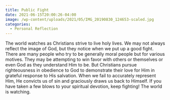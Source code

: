 ```yaml
---
title: Public Fight
date: 2021-06-15T20:00:26-04:00
image: /wp-content/uploads/2021/05/IMG_20190830_124653-scaled.jpg
categories:
  - Personal Reflection
---
```

<!-- wp:paragraph -->
<p>The world watches as Christians strive to live holy lives. We may not always reflect the image of God, but they notice when we put up a good fight. There are many people who try to be generally moral people but for various motives. They may be attempting to win favor with others or themselves or even God as they understand Him to be. But Christians pursue righteousness in obedience to God to demonstrate their love for Him in grateful response to His salvation. When we fail to accurately represent Him, He convicts us of sin and graciously draws us back to Himself. If you have taken a few blows to your spiritual devotion, keep fighting! The world is watching.</p>
<!-- /wp:paragraph -->